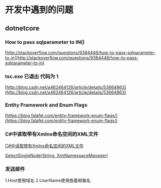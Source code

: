 # 开发中遇到的问题

## dotnetcore

### How to pass sqlparameter to IN()

[http://stackoverflow.com/questions/9384446/how-to-pass-sqlparameter-to-in](http://stackoverflow.com/questions/9384446/how-to-pass-sqlparameter-to-in)

### tsc.exe 已退出 代码为 1

[http://blog.csdn.net/a462464126/article/details/53664863](http://blog.csdn.net/a462464126/article/details/53664863)

### Entity Framework and Enum Flags

[https://blog.falafel.com/entity-framework-enum-flags/](https://blog.falafel.com/entity-framework-enum-flags/)

### C#中读取带有Xmlns命名空间的XML文件

[C#中读取带有Xmlns命名空间的XML文件](https://www.cnblogs.com/chenhailong/p/6368612.html)

[SelectSingleNode(String, XmlNamespaceManager)](https://docs.microsoft.com/en-us/dotnet/api/system.xml.xmlnode.selectsinglenode?redirectedfrom=MSDN&view=netframework-4.7.2#System_Xml_XmlNode_SelectSingleNode_System_String_System_Xml_XmlNamespaceManager_)

### 发送邮件

1.Host使用域名
2.UserName使用挽着邮箱名

